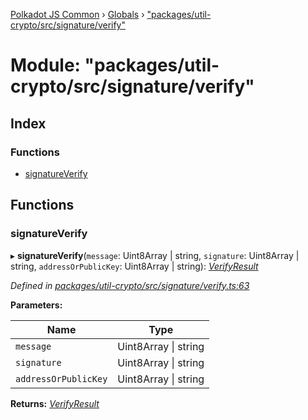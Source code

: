 [Polkadot JS Common](../README.md) › [Globals](../globals.md) › ["packages/util-crypto/src/signature/verify"](_packages_util_crypto_src_signature_verify_.md)

# Module: "packages/util-crypto/src/signature/verify"

## Index

### Functions

* [signatureVerify](_packages_util_crypto_src_signature_verify_.md#signatureverify)

## Functions

###  signatureVerify

▸ **signatureVerify**(`message`: Uint8Array | string, `signature`: Uint8Array | string, `addressOrPublicKey`: Uint8Array | string): *[VerifyResult](../interfaces/_packages_util_crypto_src_types_.verifyresult.md)*

*Defined in [packages/util-crypto/src/signature/verify.ts:63](https://github.com/polkadot-js/common/blob/88ecda70/packages/util-crypto/src/signature/verify.ts#L63)*

**Parameters:**

Name | Type |
------ | ------ |
`message` | Uint8Array &#124; string |
`signature` | Uint8Array &#124; string |
`addressOrPublicKey` | Uint8Array &#124; string |

**Returns:** *[VerifyResult](../interfaces/_packages_util_crypto_src_types_.verifyresult.md)*

